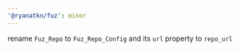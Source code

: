 ```yaml
---
'@ryanatkn/fuz': minor
---
```


rename `Fuz_Repo` to `Fuz_Repo_Config` and its `url` property to `repo_url`
